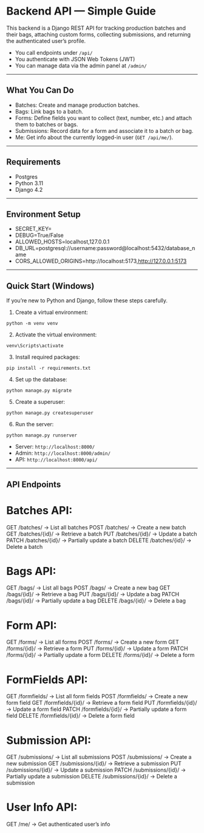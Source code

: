 # Backend API — Simple Guide

This backend is a Django REST API for tracking production batches and their bags, attaching custom forms, collecting submissions, and returning the authenticated user’s profile.

- You call endpoints under `/api/`
- You authenticate with JSON Web Tokens (JWT)
- You can manage data via the admin panel at `/admin/`

---

## What You Can Do

- Batches: Create and manage production batches.
- Bags: Link bags to a batch.
- Forms: Define fields you want to collect (text, number, etc.) and attach them to batches or bags.
- Submissions: Record data for a form and associate it to a batch or bag.
- Me: Get info about the currently logged-in user (`GET /api/me/`).

---

## Requirements
- Postgres
- Python 3.11
- Django 4.2

---

## Environment Setup
- SECRET_KEY=
- DEBUG=True/False
- ALLOWED_HOSTS=localhost,127.0.0.1 
- DB_URL=postgresql://username:password@localhost:5432/database_name    
- CORS_ALLOWED_ORIGINS=http://localhost:5173,http://127.0.0.1:5173

---

## Quick Start (Windows)

If you’re new to Python and Django, follow these steps carefully.

1) Create a virtual environment:

```
python -m venv venv
```

2) Activate the virtual environment:

```
venv\Scripts\activate
```

3) Install required packages:

```
pip install -r requirements.txt
```

4) Set up the database:

```
python manage.py migrate
```

5) Create a superuser:

```
python manage.py createsuperuser
```

6) Run the server:

```
python manage.py runserver
```
- Server: `http://localhost:8000/`
- Admin: `http://localhost:8000/admin/`
- API: `http://localhost:8000/api/`

---

## API Endpoints
# Batches API:
   GET     /batches/           → List all batches
   POST    /batches/           → Create a new batch
   GET     /batches/{id}/      → Retrieve a batch
   PUT     /batches/{id}/      → Update a batch
   PATCH   /batches/{id}/      → Partially update a batch
   DELETE  /batches/{id}/      → Delete a batch

# Bags API:
   GET     /bags/              → List all bags
   POST    /bags/              → Create a new bag
   GET     /bags/{id}/         → Retrieve a bag
   PUT     /bags/{id}/         → Update a bag
   PATCH   /bags/{id}/         → Partially update a bag
   DELETE  /bags/{id}/         → Delete a bag

# Form API:
   GET     /forms/             → List all forms
   POST    /forms/             → Create a new form
   GET     /forms/{id}/        → Retrieve a form
   PUT     /forms/{id}/        → Update a form
   PATCH   /forms/{id}/        → Partially update a form
   DELETE  /forms/{id}/        → Delete a form

# FormFields API:
   GET     /formfields/        → List all form fields
   POST    /formfields/        → Create a new form field
   GET     /formfields/{id}/   → Retrieve a form field
   PUT     /formfields/{id}/   → Update a form field
   PATCH   /formfields/{id}/   → Partially update a form field
   DELETE  /formfields/{id}/   → Delete a form field

# Submission API:
   GET     /submissions/       → List all submissions
   POST    /submissions/       → Create a new submission
   GET     /submissions/{id}/  → Retrieve a submission
   PUT     /submissions/{id}/  → Update a submission
   PATCH   /submissions/{id}/  → Partially update a submission
   DELETE  /submissions/{id}/  → Delete a submission


# User Info API:
   GET     /me/                → Get authenticated user’s info